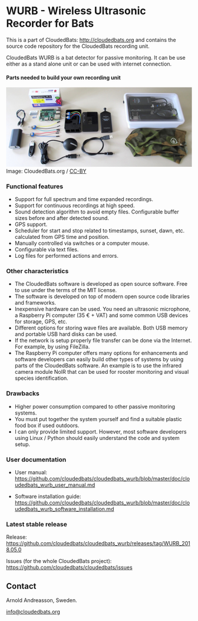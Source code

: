 # WURB - Wireless Ultrasonic Recorder for Bats

This is a part of CloudedBats: http://cloudedbats.org
and contains the source code repository for the CloudedBats recording unit.

CloudedBats WURB is a bat detector for passive monitoring. It can be use either as a stand alone unit or can be used with internet connection.

#### Parts needed to build your own recording unit

![WURB parts needed](doc/cloudedbats_wurb_parts.jpg?raw=true "WURB - Parts needed to build your own recording unit.")
Image: CloudedBats.org / [CC-BY](https://creativecommons.org/licenses/by/3.0/)

### Functional features

- Support for full spectrum and time expanded recordings.
- Support for continuous recordings at high speed.
- Sound detection algorithm to avoid empty files. Configurable buffer sizes before and after detected sound.
- GPS support.
- Scheduler for start and stop related to timestamps, sunset, dawn, etc. calculated from GPS time and position.
- Manually controlled via switches or a computer mouse.
- Configurable via text files.
- Log files for performed actions and errors. 

### Other characteristics

- The CloudedBats software is developed as open source software. Free to use under the terms of the MIT license.
- The software is developed on top of modern open source code libraries and frameworks.
- Inexpensive hardware can be used. You need an ultrasonic microphone, a Raspberry Pi computer (35 € + VAT) and some common USB devices for storage, GPS, etc. 
- Different options for storing wave files are available. Both USB memory and portable USB hard disks can be used.
- If the network is setup properly file transfer can be done via the Internet. For example, by using FileZilla.
- The Raspberry Pi computer offers many options for enhancements and software developers can easily build other types of systems by using parts of the CloudedBats software. An example is to use the infrared camera module NoIR that can be used for rooster monitoring and visual species identification.

### Drawbacks

- Higher power consumption compared to other passive monitoring systems.
- You must put together the system yourself and find a suitable plastic food box if used outdoors.
- I can only provide limited support. However, most software developers using Linux / Python should easily understand the code and system setup.

### User documentation

- User manual: https://github.com/cloudedbats/cloudedbats_wurb/blob/master/doc/cloudedbats_wurb_user_manual.md

- Software installation guide: https://github.com/cloudedbats/cloudedbats_wurb/blob/master/doc/cloudedbats_wurb_software_installation.md

### Latest stable release

Release: https://github.com/cloudedbats/cloudedbats_wurb/releases/tag/WURB_2018.05.0

Issues (for the whole CloudedBats project): https://github.com/cloudedbats/cloudedbats/issues 

## Contact

Arnold Andreasson, Sweden.

info@cloudedbats.org
